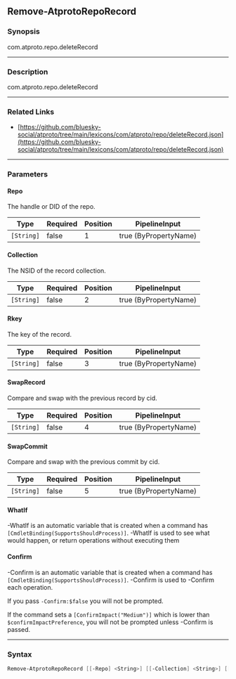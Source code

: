 Remove-AtprotoRepoRecord
------------------------




### Synopsis
com.atproto.repo.deleteRecord



---


### Description

com.atproto.repo.deleteRecord



---


### Related Links
* [https://github.com/bluesky-social/atproto/tree/main/lexicons/com/atproto/repo/deleteRecord.json](https://github.com/bluesky-social/atproto/tree/main/lexicons/com/atproto/repo/deleteRecord.json)





---


### Parameters
#### **Repo**

The handle or DID of the repo.






|Type      |Required|Position|PipelineInput        |
|----------|--------|--------|---------------------|
|`[String]`|false   |1       |true (ByPropertyName)|



#### **Collection**

The NSID of the record collection.






|Type      |Required|Position|PipelineInput        |
|----------|--------|--------|---------------------|
|`[String]`|false   |2       |true (ByPropertyName)|



#### **Rkey**

The key of the record.






|Type      |Required|Position|PipelineInput        |
|----------|--------|--------|---------------------|
|`[String]`|false   |3       |true (ByPropertyName)|



#### **SwapRecord**

Compare and swap with the previous record by cid.






|Type      |Required|Position|PipelineInput        |
|----------|--------|--------|---------------------|
|`[String]`|false   |4       |true (ByPropertyName)|



#### **SwapCommit**

Compare and swap with the previous commit by cid.






|Type      |Required|Position|PipelineInput        |
|----------|--------|--------|---------------------|
|`[String]`|false   |5       |true (ByPropertyName)|



#### **WhatIf**
-WhatIf is an automatic variable that is created when a command has ```[CmdletBinding(SupportsShouldProcess)]```.
-WhatIf is used to see what would happen, or return operations without executing them
#### **Confirm**
-Confirm is an automatic variable that is created when a command has ```[CmdletBinding(SupportsShouldProcess)]```.
-Confirm is used to -Confirm each operation.

If you pass ```-Confirm:$false``` you will not be prompted.


If the command sets a ```[ConfirmImpact("Medium")]``` which is lower than ```$confirmImpactPreference```, you will not be prompted unless -Confirm is passed.



---


### Syntax
```PowerShell
Remove-AtprotoRepoRecord [[-Repo] <String>] [[-Collection] <String>] [[-Rkey] <String>] [[-SwapRecord] <String>] [[-SwapCommit] <String>] [-WhatIf] [-Confirm] [<CommonParameters>]
```
